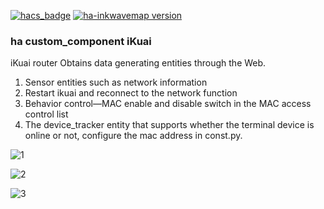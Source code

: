 [![hacs_badge](https://img.shields.io/badge/HACS-Custom-41BDF5.svg)](https://github.com/hacs/integration)
[![ha-inkwavemap version](https://img.shields.io/badge/ikuai-1.3.1-blue.svg)](https://github.com/dscao/ikuai)

### ha custom_component iKuai

iKuai router Obtains data generating entities through the Web.

1. Sensor entities such as network information
2. Restart ikuai and reconnect to the network function
3. Behavior control—MAC enable and disable switch in the MAC access control list
4. The device_tracker entity that supports whether the terminal device is online or not, configure the mac address in const.py.


![1](https://user-images.githubusercontent.com/16587914/202218050-66b21a3d-60c8-4081-bfd0-406fcec1a019.jpg)

![2](https://user-images.githubusercontent.com/16587914/202218076-b0189994-d7de-491c-8a19-dbe0defeafe9.jpg)

![3](https://user-images.githubusercontent.com/16587914/205011464-061dbef5-992c-435e-b2c6-b308252f2efe.jpg)
